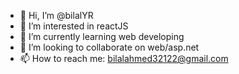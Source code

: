 - 👋 Hi, I’m @bilalYR
- 👀 I’m interested in reactJS
- 🌱 I’m currently learning web developing 
- 💞️ I’m looking to collaborate on web/asp.net
- 📫 How to reach me: bilalahmed32122@gmail.com

<!---
bilalYR/bilalYR is a ✨ special ✨ repository because its `README.md` (this file) appears on your GitHub profile.
You can click the Preview link to take a look at your changes.
--->
